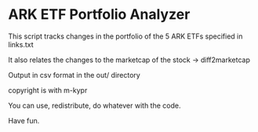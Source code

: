 # ARK ETF Portfolio Analyzer 

This script tracks changes in the portfolio of the 5 ARK ETFs specified in links.txt

It also relates the changes to the marketcap of the stock -> diff2marketcap

Output in csv format in the out/ directory

copyright is with m-kypr 

You can use, redistribute, do whatever with the code.

Have fun.

